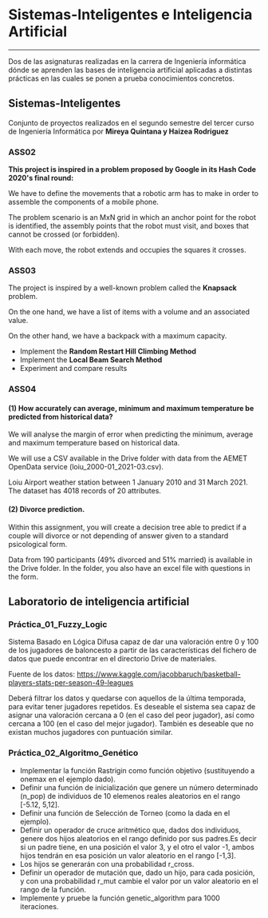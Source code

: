 # Sistemas-Inteligentes e Inteligencia Artificial 
---------------------------------------------------------

Dos de las asignaturas realizadas en la carrera de Ingeniería informática dónde se aprenden las bases de inteligencia artificial aplicadas a distintas prácticas en las cuales se ponen a prueba conocimientos concretos.  


## Sistemas-Inteligentes

Conjunto de proyectos realizados en el segundo semestre del tercer curso de Ingeniería Informática por **Mireya Quintana y Haizea Rodriguez**


### ASS02

**This project is inspired in a problem proposed by Google in its Hash Code 2020's final round:**

We have to define the movements that a robotic arm has to make in order to assemble the components of a mobile phone.

The problem scenario is an MxN grid in which an anchor point for the robot is identified, the assembly points that the robot must visit, and boxes that cannot be crossed (or forbidden).

With each move, the robot extends and occupies the squares it crosses.

### ASS03

The project is inspired by a well-known problem called the **Knapsack** problem.

On the one hand, we have a list of items with a volume and an associated value.

On the other hand, we have a backpack with a maximum capacity.


- Implement the **Random Restart Hill Climbing Method**
- Implement the **Local Beam Search Method**
- Experiment and compare results

### ASS04

#### (1) **How accurately can average, minimum and maximum temperature be predicted from historical data?**

We will analyse the margin of error when predicting the minimum, average and maximum temperature based on historical data.

We will use a CSV available in the Drive folder with data from the AEMET OpenData service (loiu_2000-01_2021-03.csv).

Loiu Airport weather station between 1 January 2010 and 31 March 2021. The dataset has 4018 records of 20 attributes.

#### (2) **Divorce prediction.**

Within this assignment, you will create a decision tree able to predict if a couple will divorce or not depending of answer given to a standard psicological form.

Data from 190 participants (49% divorced and 51% married) is available in the Drive folder. In the folder, you also have an excel file with questions in the form.

## Laboratorio de inteligencia artificial 


### Práctica_01_Fuzzy_Logic

Sistema Basado en Lógica Difusa capaz de dar una valoración entre 0 y 100 de los jugadores de baloncesto a partir de las características del fichero de datos que puede encontrar en el directorio Drive de materiales.

Fuente de los datos: https://www.kaggle.com/jacobbaruch/basketball-players-stats-per-season-49-leagues

Deberá filtrar los datos y quedarse con aquellos de la última temporada, para evitar tener jugadores repetidos.
Es deseable el sistema sea capaz de asignar una valoración cercana a 0 (en el caso del peor jugador), así como cercana a 100 (en el caso del mejor jugador).
También es deseable que no existan muchos jugadores con puntuación similar.

### Práctica_02_Algoritmo_Genético

- Implementar la función Rastrigin como función objetivo (sustituyendo a onemax en el ejemplo dado).
- Definir una función de inicialización que genere un número determinado (n_pop) de individuos de 10 elemenos reales aleatorios en el rango [-5.12, 5,12].
- Definir una función de Selección de Torneo (como la dada en el ejemplo).
- Definir un operador de cruce aritmético que, dados dos individuos, genere dos hijos aleatorios en el rango definido por sus padres.Es decir si un padre tiene, en una posición el valor 3, y el otro el valor -1, ambos hijos tendrán en esa posición un valor aleatorio en el rango [-1,3].
- Los hijos se generarán con una probabilidad r_cross.
- Definir un operador de mutación que, dado un hijo, para cada posición, y con una probabilidad r_mut cambie el valor por un valor aleatorio en el rango de la función.
- Implemente y pruebe la función genetic_algorithm para 1000 iteraciones.


